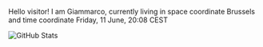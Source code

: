 Hello visitor! I am Giammarco, currently living in space coordinate Brussels and time coordinate Friday, 11 June, 20:08 CEST

![GitHub Stats](https://github-readme-stats.vercel.app/api?username=grcasanova)
